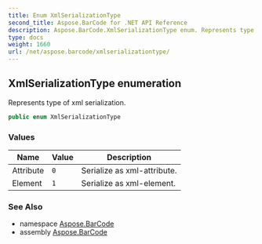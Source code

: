 ```yaml
---
title: Enum XmlSerializationType
second_title: Aspose.BarCode for .NET API Reference
description: Aspose.BarCode.XmlSerializationType enum. Represents type of xml serialization
type: docs
weight: 1660
url: /net/aspose.barcode/xmlserializationtype/
---
```

## XmlSerializationType enumeration

Represents type of xml serialization.

```csharp
public enum XmlSerializationType
```

### Values

| Name | Value | Description |
| --- | --- | --- |
| Attribute | `0` | Serialize as xml-attribute. |
| Element | `1` | Serialize as xml-element. |

### See Also

* namespace [Aspose.BarCode](../../aspose.barcode/)
* assembly [Aspose.BarCode](../../)



